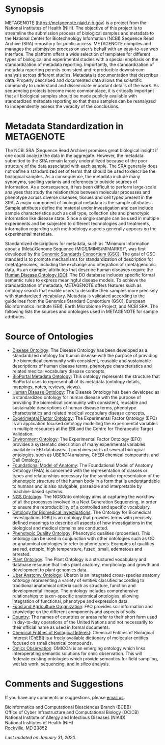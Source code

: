 # Synopsis #
METAGENOTE (https://metagenote.niaid.nih.gov) is a project from the National Institutes of Health (NIH). The objective of
this project is to streamline the submission process of biological samples and metadata to the National Center for
Biotechnology Information (NCBI) Sequence Read Archive (SRA) repository for public access. METAGENOTE compiles and manages
the submission process on user’s behalf with an easy-to-use web interface. The platform offers a wide selection of templates
for different types of biological and experimental studies with a special emphasis on the standardization of metadata
reporting. Importantly, the standardization of metadata reporting permits consistent and reproducible downstream analysis
across different studies. Metadata is documentation that describes data. Properly described and documented data allows the
scientific community to understand and disseminate important details of the work. As sequencing projects become more
commonplace, it is critically important that all biological samples should be made publicly available with standardized
metadata reporting so that these samples can be reanalyzed to independently assess the veracity of the conclusions.

# Metadata Standardization in METAGENOTE #
The NCBI SRA (Sequence Read Archive) promises great biological insight if one could analyze the data in the aggregate.
However, the metadata submitted to the SRA remain largely underutilized because of the poor structure of the data associated
with each sample. The SRA generally does not define a standardized set of terms that should be used to describe the
biological samples. As a consequence, the metadata include many synonyms, spelling variants and references to outside
sources of information. As a consequence, it has been difficult to perform large-scale analyses that study the relationships
between molecular processes and phenotype across diverse diseases, tissues and cell types present in the SRA. A major
component of biological metadata is the sample attributes. Sample attributes define the material under investigation and can
include sample characteristics such as cell type, collection site and phenotypic information like disease state. Since a
single sample can be used in multiple experiments and be subjected to different technologies and treatments, information
regarding such methodology aspects generally appears on the experimental metadata.

Standardized descriptions for metadata, such as <q>Minimum Information about a (Meta)Genome Sequence (MIGS/MIMS/MIMARKS)</q>,
was first developed by the [Genomic Standards Consortium (GSC)](https://press3.mcs.anl.gov/gensc/). The goal of GSC standard
is to promote mechanisms for standardization of description for (meta)genomes, including the exchange and integration of
(meta)genomic data. As an example, attributes that describe human diseases require the
[Human Disease Ontology (DO)](http://www.disease-ontology.org). The DO database includes specific formal semantic rules
to express meaningful disease models. To achieve the standardization of metadata, METAGENOTE offers features such as ontology
search that enable users to describe their samples more precisely with standardized vocabulary. Metadata is validated
according to the guidelines from the Genomics Standard Consortium (GSC), European Bioinformatics Institute (EBI), Earth
Microbiome Project, and NCBI SRA. The following lists the sources and ontologies used in METAGENOTE for sample attributes.

# Source of Ontologies #
* [Disease Ontology](http://disease-ontology.org/): The Disease Ontology has been developed as a standardized ontology for
human disease with the purpose of providing the biomedical community with consistent, reusable and sustainable descriptions
of human disease terms, phenotype characteristics and related medical vocabulary disease concepts.
* [BioPortal Metadata Ontology](http://purl.bioontology.org/ontology/BP-METADATA): This ontology represents the structure
that BioPortal uses to represent all of its metadata (ontology details, mappings, notes, reviews, views).
* [Human Disease Ontology](http://purl.bioontology.org/ontology/DOID): The Disease Ontology has been developed as a
standardized ontology for human disease with the purpose of providing the biomedical community with consistent, reusable and
sustainable descriptions of human disease terms, phenotype characteristics and related medical vocabulary disease concepts.
* [Experimental Factor Ontology](http://purl.bioontology.org/ontology/EFO): The Experimental Factor Ontology (EFO) is an
application focused ontology modelling the experimental variables in multiple resources at the EBI and the Centre for
Therapeutic Target Validation.
* [Environment Ontology](http://purl.bioontology.org/ontology/ENVO): The Experimental Factor Ontology (EFO) provides a
systematic description of many experimental variables available in EBI databases. It combines parts of several biological
ontologies, such as UBERON anatomy, ChEBI chemical compounds, and Cell Ontology.
* [Foundational Model of Anatomy](http://purl.bioontology.org/ontology/FMA): The Foundational Model of Anatomy Ontology
(FMA) is concerned with the representation of classes or types and relationships necessary for the symbolic representation
of the phenotypic structure of the human body in a form that is understandable to humans and is also navigable, parseable
and interpretable by machine-based systems.
* [NGS Ontology](http://purl.bioontology.org/ontology/NGSONTO): The NGSOnto ontology aims at capturing the workflow of all
the processes involved in a Next Generation Sequencing, in order to ensure the reproducibility of a controlled and specific
vocabulary.
* [Ontology for Biomedical Investigations](http://purl.bioontology.org/ontology/OBI): The Ontology for Biomedical
Investigations (OBI) is an ontology that provides terms with precisely defined meanings to describe all aspects of how
investigations in the biological and medical domains are conducted.
* [Phenotypic Quality Ontology](http://purl.bioontology.org/ontology/PATO): Phenotypic qualities (properties). This ontology
can be used in conjunction with other ontologies such as GO or anatomical ontologies to refer to phenotypes. Examples of
qualities are red, ectopic, high temperature, fused, small, edematous and arrested.
* [Plant Ontology](http://purl.bioontology.org/ontology/PO): The Plant Ontology is a structured vocabulary and database
resource that links plant anatomy, morphology and growth and development to plant genomics data.
* [Uber Anatomy Ontology](http://purl.bioontology.org/ontology/UBERON): Uberon is an integrated cross-species anatomy
ontology representing a variety of entities classified according to traditional anatomical criteria such as structure,
function and developmental lineage. The ontology includes comprehensive relationships to taxon-specific anatomical
ontologies, allowing integration of functional, phenotype and expression data.
* [Food and Agriculture Organization](http://www.fao.org/soils-portal/soil-survey/soil-classification/universal-soil-classification/en/):
FAO provides soil information and knowledge on the different components and aspects of soils.
* [Country](http://www.insdc.org/country.html): The names of countries or areas refer to their short form used in
day-to-day operations of the United Nations and not necessarily to their official name as used in formal documents.
* [Chemical Entities of Biological Interest](https://www.ebi.ac.uk/chebi/): Chemical Entities of Biological Interest (ChEBI)
is a freely available dictionary of molecular entities focused on small chemical compounds.
* [Omics Observation](https://github.com/GLOMICON/omicon): OMICON is an emerging ontology which links interoperating
semantic solutions for omic observation. This will federate existing ontologies which provide semantics for field sampling,
wet lab work, sequencing, and *in silico* analysis.

# Comments and Suggestions #
If you have any comments or suggestions, please [email us](mailto:metagenote@nih.gov).

Bioinformatics and Computational Biosciences Branch (BCBB)<br>
Office of Cyber Infrastructure and Computational Biology (OCICB)<br>
National Institute of Allergy and Infectious Diseases (NIAID)<br>
National Institutes of Health (NIH)<br>
Rockville, MD 20852

*Last updated on January 31, 2020*.
